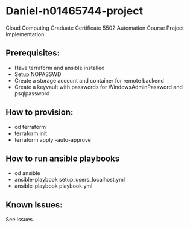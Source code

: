 # Daniel-n01465744-project
Cloud Computing Graduate Certificate 5502 Automation Course Project Implementation

## Prerequisites:
- Have terraform and ansible installed
- Setup NOPASSWD
- Create a storage account and container for remote backend
- Create a keyvault with passwords for WindowsAdminPassword and psqlpassword

## How to provision:
- cd terraform
- terraform init
- terraform apply -auto-approve

## How to run ansible playbooks
- cd ansible
- ansible-playbook setup_users_localhost.yml
- ansible-playbook playbook.yml

## Known Issues:
See issues.
